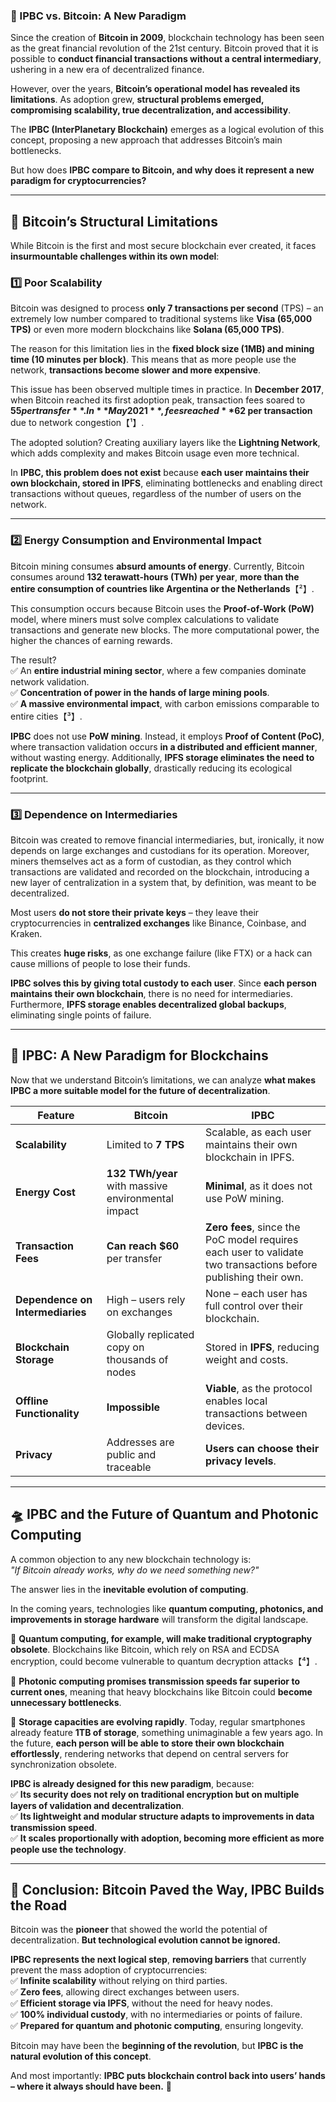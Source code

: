 ### **📌 IPBC vs. Bitcoin: A New Paradigm**  

Since the creation of **Bitcoin in 2009**, blockchain technology has been seen as the great financial revolution of the 21st century. Bitcoin proved that it is possible to **conduct financial transactions without a central intermediary**, ushering in a new era of decentralized finance.  

However, over the years, **Bitcoin’s operational model has revealed its limitations**. As adoption grew, **structural problems emerged, compromising scalability, true decentralization, and accessibility**.  

The **IPBC (InterPlanetary Blockchain)** emerges as a logical evolution of this concept, proposing a new approach that addresses Bitcoin’s main bottlenecks.  

But how does **IPBC compare to Bitcoin, and why does it represent a new paradigm for cryptocurrencies?**  

---  

## **🚨 Bitcoin’s Structural Limitations**  

While Bitcoin is the first and most secure blockchain ever created, it faces **insurmountable challenges within its own model**:  

### **1️⃣ Poor Scalability**  

Bitcoin was designed to process **only 7 transactions per second** (TPS) – an extremely low number compared to traditional systems like **Visa (65,000 TPS)** or even more modern blockchains like **Solana (65,000 TPS)**.  

The reason for this limitation lies in the **fixed block size (1MB) and mining time (10 minutes per block)**. This means that as more people use the network, **transactions become slower and more expensive**.  

This issue has been observed multiple times in practice. In **December 2017**, when Bitcoin reached its first adoption peak, transaction fees soared to **$55 per transfer**. In **May 2021**, fees reached **$62 per transaction** due to network congestion【¹】.  

The adopted solution? Creating auxiliary layers like the **Lightning Network**, which adds complexity and makes Bitcoin usage even more technical.  

In **IPBC, this problem does not exist** because **each user maintains their own blockchain, stored in IPFS**, eliminating bottlenecks and enabling direct transactions without queues, regardless of the number of users on the network.  

---  

### **2️⃣ Energy Consumption and Environmental Impact**  

Bitcoin mining consumes **absurd amounts of energy**. Currently, Bitcoin consumes around **132 terawatt-hours (TWh) per year**, **more than the entire consumption of countries like Argentina or the Netherlands**【²】.  

This consumption occurs because Bitcoin uses the **Proof-of-Work (PoW)** model, where miners must solve complex calculations to validate transactions and generate new blocks. The more computational power, the higher the chances of earning rewards.  

The result?  
✅ An **entire industrial mining sector**, where a few companies dominate network validation.  
✅ **Concentration of power in the hands of large mining pools**.  
✅ **A massive environmental impact**, with carbon emissions comparable to entire cities【³】.  

**IPBC** does not use **PoW mining**. Instead, it employs **Proof of Content (PoC)**, where transaction validation occurs **in a distributed and efficient manner**, without wasting energy. Additionally, **IPFS storage eliminates the need to replicate the blockchain globally**, drastically reducing its ecological footprint.  

---  

### **3️⃣ Dependence on Intermediaries**  

Bitcoin was created to remove financial intermediaries, but, ironically, it now depends on large exchanges and custodians for its operation. Moreover, miners themselves act as a form of custodian, as they control which transactions are validated and recorded on the blockchain, introducing a new layer of centralization in a system that, by definition, was meant to be decentralized.  

Most users **do not store their private keys** – they leave their cryptocurrencies in **centralized exchanges** like Binance, Coinbase, and Kraken.  

This creates **huge risks**, as one exchange failure (like FTX) or a hack can cause millions of people to lose their funds.  

**IPBC solves this by giving total custody to each user**. Since **each person maintains their own blockchain**, there is no need for intermediaries. Furthermore, **IPFS storage enables decentralized global backups**, eliminating single points of failure.  

---  

## **🚀 IPBC: A New Paradigm for Blockchains**  

Now that we understand Bitcoin’s limitations, we can analyze **what makes IPBC a more suitable model for the future of decentralization**.  

| **Feature**                 | **Bitcoin**                          | **IPBC**                          |
|-----------------------------|--------------------------------------|-----------------------------------|
| **Scalability**             | Limited to **7 TPS**                 | Scalable, as each user maintains their own blockchain in IPFS. |
| **Energy Cost**             | **132 TWh/year** with massive environmental impact | **Minimal**, as it does not use PoW mining. |
| **Transaction Fees**        | **Can reach $60** per transfer   | **Zero fees**, since the PoC model requires each user to validate two transactions before publishing their own. |
| **Dependence on Intermediaries** | High – users rely on exchanges | None – each user has full control over their blockchain. |
| **Blockchain Storage**      | Globally replicated copy on thousands of nodes | Stored in **IPFS**, reducing weight and costs. |
| **Offline Functionality**   | **Impossible**                     | **Viable**, as the protocol enables local transactions between devices. |
| **Privacy**                 | Addresses are public and traceable | **Users can choose their privacy levels**. |

---  

## **🛸 IPBC and the Future of Quantum and Photonic Computing**  

A common objection to any new blockchain technology is:  
*"If Bitcoin already works, why do we need something new?"*  

The answer lies in the **inevitable evolution of computing**.  

In the coming years, technologies like **quantum computing, photonics, and improvements in storage hardware** will transform the digital landscape.  

📌 **Quantum computing, for example, will make traditional cryptography obsolete**. Blockchains like Bitcoin, which rely on RSA and ECDSA encryption, could become vulnerable to quantum decryption attacks【⁴】.  

📌 **Photonic computing promises transmission speeds far superior to current ones**, meaning that heavy blockchains like Bitcoin could **become unnecessary bottlenecks**.  

📌 **Storage capacities are evolving rapidly**. Today, regular smartphones already feature **1TB of storage**, something unimaginable a few years ago. In the future, **each person will be able to store their own blockchain effortlessly**, rendering networks that depend on central servers for synchronization obsolete.  

**IPBC is already designed for this new paradigm**, because:  
✅ **Its security does not rely on traditional encryption but on multiple layers of validation and decentralization**.  
✅ **Its lightweight and modular structure adapts to improvements in data transmission speed**.  
✅ **It scales proportionally with adoption, becoming more efficient as more people use the technology**.  

---  

## **🔮 Conclusion: Bitcoin Paved the Way, IPBC Builds the Road**  

Bitcoin was the **pioneer** that showed the world the potential of decentralization. **But technological evolution cannot be ignored.**  

**IPBC represents the next logical step**, **removing barriers** that currently prevent the mass adoption of cryptocurrencies:  
✅ **Infinite scalability** without relying on third parties.  
✅ **Zero fees**, allowing direct exchanges between users.  
✅ **Efficient storage via IPFS**, without the need for heavy nodes.  
✅ **100% individual custody**, with no intermediaries or points of failure.  
✅ **Prepared for quantum and photonic computing**, ensuring longevity.  

Bitcoin may have been the **beginning of the revolution**, but **IPBC is the natural evolution of this concept**.  

And most importantly: **IPBC puts blockchain control back into users’ hands – where it always should have been.** 🚀
